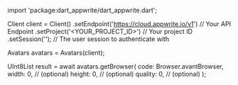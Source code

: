 import 'package:dart_appwrite/dart_appwrite.dart';

Client client = Client()
    .setEndpoint('https://cloud.appwrite.io/v1') // Your API Endpoint
    .setProject('<YOUR_PROJECT_ID>') // Your project ID
    .setSession(''); // The user session to authenticate with

Avatars avatars = Avatars(client);

UInt8List result = await avatars.getBrowser(
    code: Browser.avantBrowser,
    width: 0, // (optional)
    height: 0, // (optional)
    quality: 0, // (optional)
);
